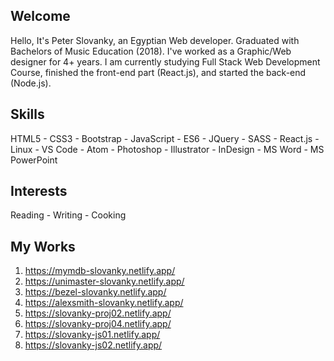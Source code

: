 ## Welcome
Hello, It's Peter Slovanky, an Egyptian Web developer. Graduated with Bachelors of Music Education (2018). I've worked as a Graphic/Web designer for 4+ years. I am currently studying Full Stack Web Development Course, finished the front-end part (React.js), and started the back-end (Node.js). 

## Skills
HTML5 - CSS3 - Bootstrap - JavaScript - ES6 - JQuery - SASS - React.js - Linux - VS Code - Atom - Photoshop - Illustrator - InDesign - MS Word - MS PowerPoint

## Interests
Reading - Writing - Cooking

## My Works
01. https://mymdb-slovanky.netlify.app/
02. https://unimaster-slovanky.netlify.app/
03. https://bezel-slovanky.netlify.app/
04. https://alexsmith-slovanky.netlify.app/
05. https://slovanky-proj02.netlify.app/
06. https://slovanky-proj04.netlify.app/
07. https://slovanky-js01.netlify.app/
08. https://slovanky-js02.netlify.app/
